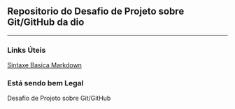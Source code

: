 ## Repositorio do Desafio de Projeto sobre Git/GitHub da dio ##
---------------------------------------------------------------

### Links Úteis ###
[Sintaxe Basica Markdown](https://www.markdownguide.org/basic-syntax/)

### Está sendo bem Legal ###
Desafio de Projeto sobre Git/GitHub
